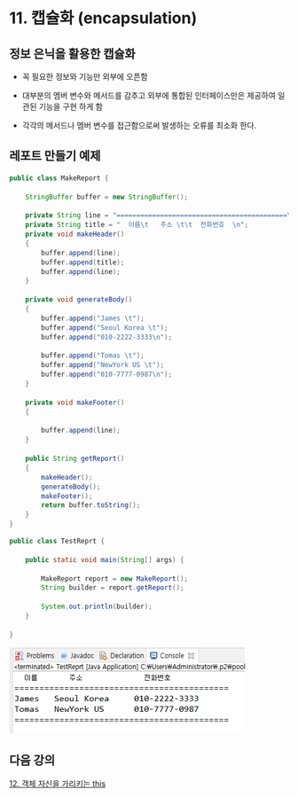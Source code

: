 # 11. 캡슐화 (encapsulation)

## 정보 은닉을 활용한 캡슐화

- 꼭 필요한 정보와 기능만 외부에 오픈함

- 대부분의 멤버 변수와 메서드를 감추고 외부에 통합된 인터페이스만은 제공하여 일관된 기능을 구현 하게 함

- 각각의 메서드나 멤버 변수를 접근함으로써 발생하는 오류를 최소화 한다.

## 레포트 만들기 예제

```java
public class MakeReport {

	StringBuffer buffer = new StringBuffer();
	
	private String line = "===========================================\n";
	private String title = "  이름\t   주소 \t\t  전화번호  \n";
	private void makeHeader()
	{
		buffer.append(line);
		buffer.append(title);
		buffer.append(line);
	}
	
	private void generateBody()
	{
		buffer.append("James \t");
		buffer.append("Seoul Korea \t");
		buffer.append("010-2222-3333\n");
		
		buffer.append("Tomas \t");
		buffer.append("NewYork US \t");
		buffer.append("010-7777-0987\n");
	}
	
	private void makeFooter()
	{
		
		buffer.append(line);
	}
	
	public String getReport()
	{
		makeHeader();
		generateBody();
		makeFooter();
		return buffer.toString();
	}
}
```

```java
public class TestReprt {

	public static void main(String[] args) {

		MakeReport report = new MakeReport();
		String builder = report.getReport();
		
		System.out.println(builder);
	}

}
```
![report](../../../../img/report.png)

## 다음 강의
[12. 객체 자신을 가리키는 this](../12.%20%EA%B0%9D%EC%B2%B4%20%EC%9E%90%EC%8B%A0%EC%9D%84%20%EA%B0%80%EB%A6%AC%ED%82%A4%EB%8A%94%20this/)